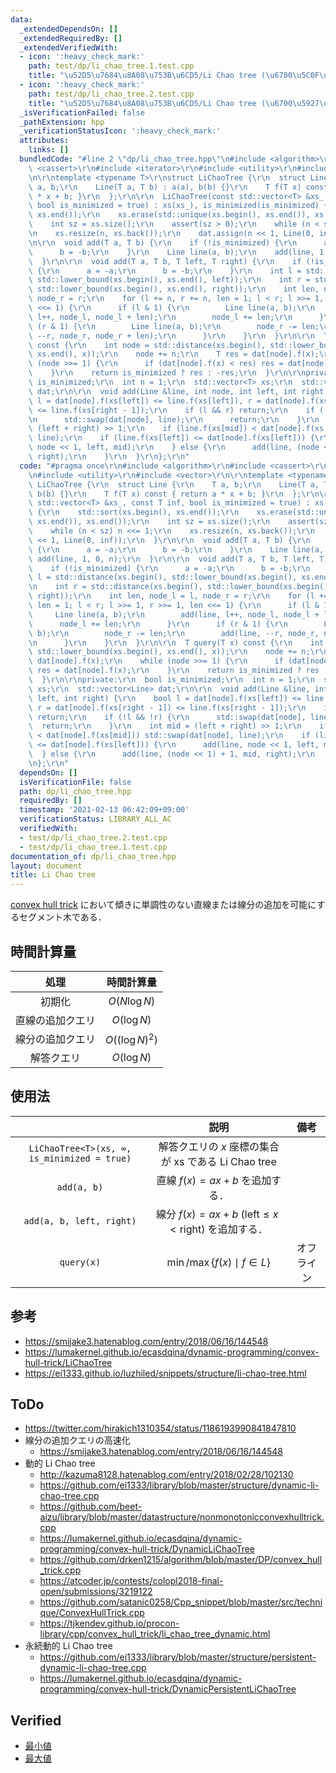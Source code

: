 ```yaml
---
data:
  _extendedDependsOn: []
  _extendedRequiredBy: []
  _extendedVerifiedWith:
  - icon: ':heavy_check_mark:'
    path: test/dp/li_chao_tree.1.test.cpp
    title: "\u52D5\u7684\u8A08\u753B\u6CD5/Li Chao tree (\u6700\u5C0F\u5024)"
  - icon: ':heavy_check_mark:'
    path: test/dp/li_chao_tree.2.test.cpp
    title: "\u52D5\u7684\u8A08\u753B\u6CD5/Li Chao tree (\u6700\u5927\u5024)"
  _isVerificationFailed: false
  _pathExtension: hpp
  _verificationStatusIcon: ':heavy_check_mark:'
  attributes:
    links: []
  bundledCode: "#line 2 \"dp/li_chao_tree.hpp\"\n#include <algorithm>\r\n#include\
    \ <cassert>\r\n#include <iterator>\r\n#include <utility>\r\n#include <vector>\r\
    \n\r\ntemplate <typename T>\r\nstruct LiChaoTree {\r\n  struct Line {\r\n    T\
    \ a, b;\r\n    Line(T a, T b) : a(a), b(b) {}\r\n    T f(T x) const { return a\
    \ * x + b; }\r\n  };\r\n\r\n  LiChaoTree(const std::vector<T> &xs_, const T inf,\
    \ bool is_minimized = true) : xs(xs_), is_minimized(is_minimized) {\r\n    std::sort(xs.begin(),\
    \ xs.end());\r\n    xs.erase(std::unique(xs.begin(), xs.end()), xs.end());\r\n\
    \    int sz = xs.size();\r\n    assert(sz > 0);\r\n    while (n < sz) n <<= 1;\r\
    \n    xs.resize(n, xs.back());\r\n    dat.assign(n << 1, Line(0, inf));\r\n  }\r\
    \n\r\n  void add(T a, T b) {\r\n    if (!is_minimized) {\r\n      a = -a;\r\n\
    \      b = -b;\r\n    }\r\n    Line line(a, b);\r\n    add(line, 1, 0, n);\r\n\
    \  }\r\n\r\n  void add(T a, T b, T left, T right) {\r\n    if (!is_minimized)\
    \ {\r\n      a = -a;\r\n      b = -b;\r\n    }\r\n    int l = std::distance(xs.begin(),\
    \ std::lower_bound(xs.begin(), xs.end(), left));\r\n    int r = std::distance(xs.begin(),\
    \ std::lower_bound(xs.begin(), xs.end(), right));\r\n    int len, node_l = l,\
    \ node_r = r;\r\n    for (l += n, r += n, len = 1; l < r; l >>= 1, r >>= 1, len\
    \ <<= 1) {\r\n      if (l & 1) {\r\n        Line line(a, b);\r\n        add(line,\
    \ l++, node_l, node_l + len);\r\n        node_l += len;\r\n      }\r\n      if\
    \ (r & 1) {\r\n        Line line(a, b);\r\n        node_r -= len;\r\n        add(line,\
    \ --r, node_r, node_r + len);\r\n      }\r\n    }\r\n  }\r\n\r\n  T query(T x)\
    \ const {\r\n    int node = std::distance(xs.begin(), std::lower_bound(xs.begin(),\
    \ xs.end(), x));\r\n    node += n;\r\n    T res = dat[node].f(x);\r\n    while\
    \ (node >>= 1) {\r\n      if (dat[node].f(x) < res) res = dat[node].f(x);\r\n\
    \    }\r\n    return is_minimized ? res : -res;\r\n  }\r\n\r\nprivate:\r\n  bool\
    \ is_minimized;\r\n  int n = 1;\r\n  std::vector<T> xs;\r\n  std::vector<Line>\
    \ dat;\r\n\r\n  void add(Line &line, int node, int left, int right) {\r\n    bool\
    \ l = dat[node].f(xs[left]) <= line.f(xs[left]), r = dat[node].f(xs[right - 1])\
    \ <= line.f(xs[right - 1]);\r\n    if (l && r) return;\r\n    if (!l && !r) {\r\
    \n      std::swap(dat[node], line);\r\n      return;\r\n    }\r\n    int mid =\
    \ (left + right) >> 1;\r\n    if (line.f(xs[mid]) < dat[node].f(xs[mid])) std::swap(dat[node],\
    \ line);\r\n    if (line.f(xs[left]) <= dat[node].f(xs[left])) {\r\n      add(line,\
    \ node << 1, left, mid);\r\n    } else {\r\n      add(line, (node << 1) + 1, mid,\
    \ right);\r\n    }\r\n  }\r\n};\r\n"
  code: "#pragma once\r\n#include <algorithm>\r\n#include <cassert>\r\n#include <iterator>\r\
    \n#include <utility>\r\n#include <vector>\r\n\r\ntemplate <typename T>\r\nstruct\
    \ LiChaoTree {\r\n  struct Line {\r\n    T a, b;\r\n    Line(T a, T b) : a(a),\
    \ b(b) {}\r\n    T f(T x) const { return a * x + b; }\r\n  };\r\n\r\n  LiChaoTree(const\
    \ std::vector<T> &xs_, const T inf, bool is_minimized = true) : xs(xs_), is_minimized(is_minimized)\
    \ {\r\n    std::sort(xs.begin(), xs.end());\r\n    xs.erase(std::unique(xs.begin(),\
    \ xs.end()), xs.end());\r\n    int sz = xs.size();\r\n    assert(sz > 0);\r\n\
    \    while (n < sz) n <<= 1;\r\n    xs.resize(n, xs.back());\r\n    dat.assign(n\
    \ << 1, Line(0, inf));\r\n  }\r\n\r\n  void add(T a, T b) {\r\n    if (!is_minimized)\
    \ {\r\n      a = -a;\r\n      b = -b;\r\n    }\r\n    Line line(a, b);\r\n   \
    \ add(line, 1, 0, n);\r\n  }\r\n\r\n  void add(T a, T b, T left, T right) {\r\n\
    \    if (!is_minimized) {\r\n      a = -a;\r\n      b = -b;\r\n    }\r\n    int\
    \ l = std::distance(xs.begin(), std::lower_bound(xs.begin(), xs.end(), left));\r\
    \n    int r = std::distance(xs.begin(), std::lower_bound(xs.begin(), xs.end(),\
    \ right));\r\n    int len, node_l = l, node_r = r;\r\n    for (l += n, r += n,\
    \ len = 1; l < r; l >>= 1, r >>= 1, len <<= 1) {\r\n      if (l & 1) {\r\n   \
    \     Line line(a, b);\r\n        add(line, l++, node_l, node_l + len);\r\n  \
    \      node_l += len;\r\n      }\r\n      if (r & 1) {\r\n        Line line(a,\
    \ b);\r\n        node_r -= len;\r\n        add(line, --r, node_r, node_r + len);\r\
    \n      }\r\n    }\r\n  }\r\n\r\n  T query(T x) const {\r\n    int node = std::distance(xs.begin(),\
    \ std::lower_bound(xs.begin(), xs.end(), x));\r\n    node += n;\r\n    T res =\
    \ dat[node].f(x);\r\n    while (node >>= 1) {\r\n      if (dat[node].f(x) < res)\
    \ res = dat[node].f(x);\r\n    }\r\n    return is_minimized ? res : -res;\r\n\
    \  }\r\n\r\nprivate:\r\n  bool is_minimized;\r\n  int n = 1;\r\n  std::vector<T>\
    \ xs;\r\n  std::vector<Line> dat;\r\n\r\n  void add(Line &line, int node, int\
    \ left, int right) {\r\n    bool l = dat[node].f(xs[left]) <= line.f(xs[left]),\
    \ r = dat[node].f(xs[right - 1]) <= line.f(xs[right - 1]);\r\n    if (l && r)\
    \ return;\r\n    if (!l && !r) {\r\n      std::swap(dat[node], line);\r\n    \
    \  return;\r\n    }\r\n    int mid = (left + right) >> 1;\r\n    if (line.f(xs[mid])\
    \ < dat[node].f(xs[mid])) std::swap(dat[node], line);\r\n    if (line.f(xs[left])\
    \ <= dat[node].f(xs[left])) {\r\n      add(line, node << 1, left, mid);\r\n  \
    \  } else {\r\n      add(line, (node << 1) + 1, mid, right);\r\n    }\r\n  }\r\
    \n};\r\n"
  dependsOn: []
  isVerificationFile: false
  path: dp/li_chao_tree.hpp
  requiredBy: []
  timestamp: '2021-02-13 06:42:09+09:00'
  verificationStatus: LIBRARY_ALL_AC
  verifiedWith:
  - test/dp/li_chao_tree.2.test.cpp
  - test/dp/li_chao_tree.1.test.cpp
documentation_of: dp/li_chao_tree.hpp
layout: document
title: Li Chao tree
---
```


[convex hull trick](cht.md) において傾きに単調性のない直線または線分の追加を可能にするセグメント木である．


## 時間計算量

|処理|時間計算量|
|:--:|:--:|
|初期化|$O(N \log{N})$|
|直線の追加クエリ|$O(\log{N})$|
|線分の追加クエリ|$O((\log{N})^2)$|
|解答クエリ|$O(\log{N})$|


## 使用法

||説明|備考|
|:--:|:--:|:--:|
|`LiChaoTree<T>(xs, ∞, is_minimized = true)`|解答クエリの $x$ 座標の集合が $\mathrm{xs}$ である Li Chao tree||
|`add(a, b)`|直線 $f(x) = ax + b$ を追加する．||
|`add(a, b, left, right)`|線分 $f(x) = ax + b \ (\mathrm{left} \leq x < \mathrm{right})$ を追加する．||
|`query(x)`|$\min \text{/} \max \lbrace f(x) \mid f \in L \rbrace$|オフライン|


## 参考

- https://smijake3.hatenablog.com/entry/2018/06/16/144548
- https://lumakernel.github.io/ecasdqina/dynamic-programming/convex-hull-trick/LiChaoTree
- https://ei1333.github.io/luzhiled/snippets/structure/li-chao-tree.html


## ToDo

- https://twitter.com/hirakich1310354/status/1186193990841847810
- 線分の追加クエリの高速化
  - https://smijake3.hatenablog.com/entry/2018/06/16/144548
- 動的 Li Chao tree
  - http://kazuma8128.hatenablog.com/entry/2018/02/28/102130
  - https://github.com/ei1333/library/blob/master/structure/dynamic-li-chao-tree.cpp
  - https://github.com/beet-aizu/library/blob/master/datastructure/nonmonotonicconvexhulltrick.cpp
  - https://lumakernel.github.io/ecasdqina/dynamic-programming/convex-hull-trick/DynamicLiChaoTree
  - https://github.com/drken1215/algorithm/blob/master/DP/convex_hull_trick.cpp
  - https://atcoder.jp/contests/colopl2018-final-open/submissions/3219122
  - https://github.com/satanic0258/Cpp_snippet/blob/master/src/technique/ConvexHullTrick.cpp
  - https://tjkendev.github.io/procon-library/cpp/convex_hull_trick/li_chao_tree_dynamic.html
- 永続動的 Li Chao tree
  - https://github.com/ei1333/library/blob/master/structure/persistent-dynamic-li-chao-tree.cpp
  - https://lumakernel.github.io/ecasdqina/dynamic-programming/convex-hull-trick/DynamicPersistentLiChaoTree


## Verified

- [最小値](https://judge.yosupo.jp/submission/3848)
- [最大値](https://judge.yosupo.jp/submission/3849)
